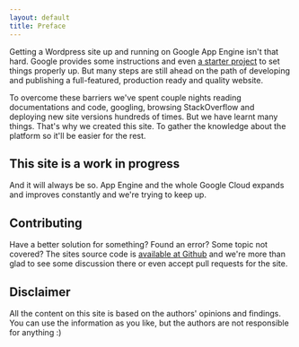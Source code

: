 ```yaml
---
layout: default
title: Preface
---
```

Getting a Wordpress site up and running on Google App Engine isn't that hard. Google provides some instructions and even [a starter project][wpstarter] to set things properly up. But many steps are still ahead on the path of developing and publishing a full-featured, production ready and quality website.

To overcome these barriers we've spent couple nights reading documentations and code, googling, browsing StackOverflow and deploying new site versions hundreds of times. But we have learnt many things. That's why we created this site. To gather the knowledge about the platform so it'll be easier for the rest. 


## This site is a work in progress

And it will always be so. App Engine and the whole Google Cloud expands and improves constantly and we're trying to keep up. 


## Contributing

Have a better solution for something? Found an error? Some topic not covered? The sites source code is [available at Github](https://github.com/aucor/wordpress-on-gae) and we're more than glad to see some discussion there or even accept pull requests for the site.


## Disclaimer

All the content on this site is based on the authors' opinions and findings. You can use the information as you like, but the authors are not responsible for anything :)


[wpstarter]: https://github.com/GoogleCloudPlatform/appengine-php-wordpress-starter-project